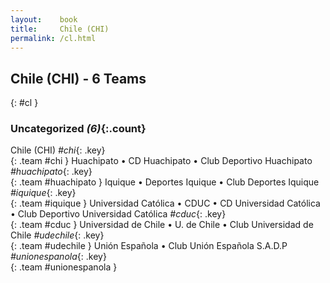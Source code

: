 ```yaml
---
layout:    book
title:     Chile (CHI)
permalink: /cl.html
---
```


## Chile (CHI) - 6 Teams
{: #cl }





### Uncategorized _(6)_{:.count}

Chile  (CHI) _#chi_{: .key} <br>
{: .team #chi }
Huachipato • CD Huachipato • Club Deportivo Huachipato  _#huachipato_{: .key} <br>
{: .team #huachipato }
Iquique • Deportes Iquique • Club Deportes Iquique  _#iquique_{: .key} <br>
{: .team #iquique }
Universidad Católica • CDUC • CD Universidad Católica • Club Deportivo Universidad Católica  _#cduc_{: .key} <br>
{: .team #cduc }
Universidad de Chile • U. de Chile • Club Universidad de Chile  _#udechile_{: .key} <br>
{: .team #udechile }
Unión Española • Club Unión Española S.A.D.P  _#unionespanola_{: .key} <br>
{: .team #unionespanola }


 
